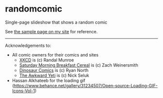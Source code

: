 # randomcomic
Single-page slideshow that shows a random comic

See [the sample page on my site](http://madumlao.com/randomcomic) for reference.

---

Acknowledgements to:

- All comic owners for their comics and sites
  - [XKCD](https://xkcd.com) is (c) Randal Munroe 
  - [Saturday Morning Breakfast Cereal](https://www.smbc-comics.com) is (c) Zach Weinersmith
  - [Dinosaur Comics](https://www.qwantz.com) is (c) Ryan North
  - [The Awkward Yeti](http://theawkwardyeti.com) is (c) Nick Seluk
- Hassan Alkhateeb for the loading gif (https://www.behance.net/gallery/31234507/Open-source-Loading-GIF-Icons-Vol-1)
